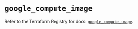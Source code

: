 # `google_compute_image`

Refer to the Terraform Registry for docs: [`google_compute_image`](https://registry.terraform.io/providers/hashicorp/google-beta/6.32.0/docs/resources/google_compute_image).
